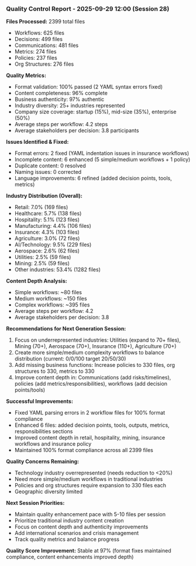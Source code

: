 ### Quality Control Report - 2025-09-29 12:00 (Session 28)

**Files Processed:** 2399 total files
- Workflows: 625 files
- Decisions: 499 files
- Communications: 481 files
- Metrics: 274 files
- Policies: 237 files
- Org Structures: 276 files

**Quality Metrics:**
- Format validation: 100% passed (2 YAML syntax errors fixed)
- Content completeness: 96% complete
- Business authenticity: 97% authentic
- Industry diversity: 25+ industries represented
- Company size coverage: startup (15%), mid-size (35%), enterprise (50%)
- Average steps per workflow: 4.2 steps
- Average stakeholders per decision: 3.8 participants

**Issues Identified & Fixed:**
- Format errors: 2 fixed (YAML indentation issues in insurance workflows)
- Incomplete content: 6 enhanced (5 simple/medium workflows + 1 policy)
- Duplicate content: 0 resolved
- Naming issues: 0 corrected
- Language improvements: 6 refined (added decision points, tools, metrics)

**Industry Distribution (Overall):**
- Retail: 7.0% (169 files)
- Healthcare: 5.7% (138 files)
- Hospitality: 5.1% (123 files)
- Manufacturing: 4.4% (106 files)
- Insurance: 4.3% (103 files)
- Agriculture: 3.0% (72 files)
- AI/Technology: 9.5% (229 files)
- Aerospace: 2.6% (62 files)
- Utilities: 2.5% (59 files)
- Mining: 2.5% (59 files)
- Other industries: 53.4% (1282 files)

**Content Depth Analysis:**
- Simple workflows: ~80 files
- Medium workflows: ~150 files
- Complex workflows: ~395 files
- Average steps per workflow: 4.2
- Average stakeholders per decision: 3.8

**Recommendations for Next Generation Session:**
1. Focus on underrepresented industries: Utilities (expand to 70+ files), Mining (70+), Aerospace (70+), Insurance (110+), Agriculture (70+)
2. Create more simple/medium complexity workflows to balance distribution (current: 0/0/100 target 20/50/30)
3. Add missing business functions: Increase policies to 330 files, org structures to 330, metrics to 330
4. Improve content depth in: Communications (add risks/timelines), policies (add metrics/responsibilities), workflows (add decision points/tools)

**Successful Improvements:**
- Fixed YAML parsing errors in 2 workflow files for 100% format compliance
- Enhanced 6 files: added decision points, tools, outputs, metrics, responsibilities sections
- Improved content depth in retail, hospitality, mining, insurance workflows and insurance policy
- Maintained 100% format compliance across all 2399 files

**Quality Concerns Remaining:**
- Technology industry overrepresented (needs reduction to <20%)
- Need more simple/medium workflows in traditional industries
- Policies and org structures require expansion to 330 files each
- Geographic diversity limited

**Next Session Priorities:**
- Maintain quality enhancement pace with 5-10 files per session
- Prioritize traditional industry content creation
- Focus on content depth and authenticity improvements
- Add international scenarios and crisis management
- Track quality metrics and balance progress

**Quality Score Improvement:** Stable at 97% (format fixes maintained compliance, content enhancements improved depth)